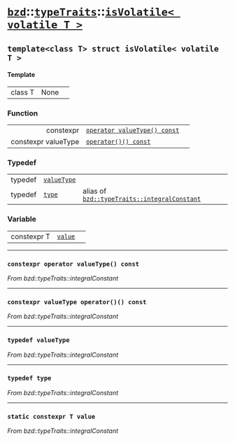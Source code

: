 # [`bzd`](../../../index.md)::[`typeTraits`](../../index.md)::[`isVolatile< volatile T >`](../index.md)

## `template<class T> struct isVolatile< volatile T >`

#### Template
||||
|---:|:---|:---|
|class T|None||
### Function
||||
|---:|:---|:---|
|constexpr|[`operator valueType() const`](.)||
|constexpr valueType|[`operator()() const`](.)||
### Typedef
||||
|---:|:---|:---|
|typedef|[`valueType`](.)||
|typedef|[`type`](.)|alias of [`bzd::typeTraits::integralConstant`](../integralconstant/index.md)|
### Variable
||||
|---:|:---|:---|
|constexpr T|[`value`](.)||
------
### `constexpr operator valueType() const`
*From bzd::typeTraits::integralConstant*


------
### `constexpr valueType operator()() const`
*From bzd::typeTraits::integralConstant*


------
### `typedef valueType`
*From bzd::typeTraits::integralConstant*


------
### `typedef type`
*From bzd::typeTraits::integralConstant*


------
### `static constexpr T value`
*From bzd::typeTraits::integralConstant*


